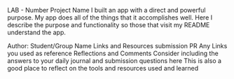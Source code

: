 LAB - Number
Project Name
I built an app with a direct and powerful purpose. My app does all of the things that it accomplishes well. Here I describe the purpose and functionality so those that visit my README understand the app.

Author: Student/Group Name
Links and Resources
submission PR
Any Links you used as reference
Reflections and Comments
Consider including the answers to your daily journal and submission questions here
This is also a good place to reflect on the tools and resources used and learned
